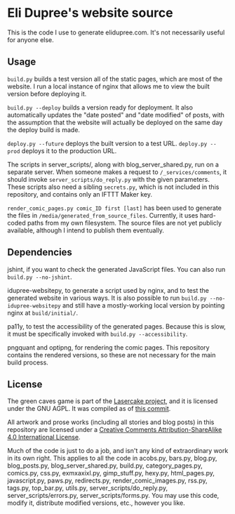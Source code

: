 # Eli Dupree's website source

This is the code I use to generate elidupree.com. It's not necessarily useful for anyone else.

## Usage

`build.py` builds a test version all of the static pages, which are most of the website. I run a local instance of nginx that allows me to view the built version before deploying it.

`build.py --deploy` builds a version ready for deployment. It also automatically updates the "date posted" and "date modified" of posts, with the assumption that the website will actually be deployed on the same day the deploy build is made.

`deploy.py --future` deploys the built version to a test URL. `deploy.py --prod` deploys it to the production URL.

The scripts in server_scripts/, along with blog_server_shared.py, run on a separate server. When someone makes a request to `/_services/comments`, it should invoke `server_scripts/do_reply.py` with the given parameters. These scripts also need a sibling `secrets.py`, which is not included in this repository, and contains only an IFTTT Maker key.

`render_comic_pages.py comic_ID first [last]` has been used to generate the files in `/media/generated_from_source_files`. Currently, it uses hard-coded paths from my own filesystem. The source files are not yet publicly available, although I intend to publish them eventually.

## Dependencies

jshint, if you want to check the generated JavaScript files. You can also run `build.py --no-jshint`.

idupree-websitepy, to generate a script used by nginx, and to test the generated website in various ways. It is also possible to run `build.py --no-idupree-websitepy` and still have a mostly-working local version by pointing nginx at `build/initial/`.

pa11y, to test the accessibility of the generated pages. Because this is slow, it must be specifically invoked with `build.py --accessibility`.

pngquant and optipng, for rendering the comic pages. This repository contains the rendered versions, so these are not necessary for the main build process.

## License

The green caves game is part of the [Lasercake project](https://github.com/elidupree/Lasercake), and it is licensed under the GNU AGPL. It was compiled as of [this commit](https://github.com/elidupree/Lasercake/commit/38117543a3f4d864d8544980c317eb311b4b83ba).

All artwork and prose works (including all stories and blog posts) in this repository are licensed under a [Creative Comments Attribution-ShareAlike 4.0 International License](http://creativecommons.org/licenses/by-sa/4.0/).

Much of the code is just to do a job, and isn't any kind of extraordinary work in its own right. This applies to all the code in acobs.py, bars.py, blog.py, blog_posts.py, blog_server_shared.py, build.py, category_pages.py, comics.py, css.py, exmxaxixl.py, gimp_stuff.py, hexy.py, html_pages.py, javascript.py, paws.py, redirects.py, render_comic_images.py, rss.py, tags.py, top_bar.py, utils.py, server_scripts/do_reply.py, server_scripts/errors.py, server_scripts/forms.py. You may use this code, modify it, distribute modified versions, etc., however you like.
